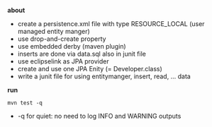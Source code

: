 
__about__
* create a persistence.xml file with type RESOURCE_LOCAL (user managed entity manger)
* use drop-and-create property
* use embedded derby (maven plugin)
* inserts are done via data.sql also in junit file
* use eclipselink as JPA provider
* create and use one JPA Enity (= Developer.class)
* write a junit file for using entitymanger, insert, read, ... data

__run__
```
mvn test -q
```
* -q for quiet: no need to log INFO and WARNING outputs